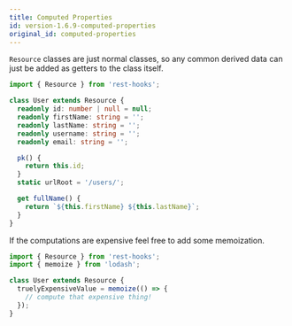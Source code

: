 ```yaml
---
title: Computed Properties
id: version-1.6.9-computed-properties
original_id: computed-properties
---
```

`Resource` classes are just normal classes, so any common derived data can just be added as
getters to the class itself.

```typescript
import { Resource } from 'rest-hooks';

class User extends Resource {
  readonly id: number | null = null;
  readonly firstName: string = '';
  readonly lastName: string = '';
  readonly username: string = '';
  readonly email: string = '';

  pk() {
    return this.id;
  }
  static urlRoot = '/users/';

  get fullName() {
    return `${this.firstName} ${this.lastName}`;
  }
}
```

If the computations are expensive feel free to add some
memoization.

```typescript
import { Resource } from 'rest-hooks';
import { memoize } from 'lodash';

class User extends Resource {
  truelyExpensiveValue = memoize(() => {
    // compute that expensive thing!
  });
}
```
